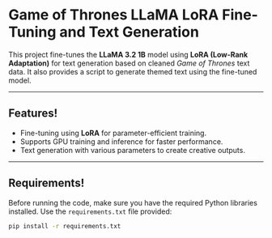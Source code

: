 # Game of Thrones LLaMA LoRA Fine-Tuning and Text Generation

This project fine-tunes the **LLaMA 3.2 1B** model using **LoRA (Low-Rank Adaptation)** for text generation based on cleaned *Game of Thrones* text data. It also provides a script to generate themed text using the fine-tuned model.

---

## Features!

- Fine-tuning using **LoRA** for parameter-efficient training.
- Supports GPU training and inference for faster performance.
- Text generation with various parameters to create creative outputs.

---

## Requirements!

Before running the code, make sure you have the required Python libraries installed. Use the `requirements.txt` file provided:

```bash
pip install -r requirements.txt
